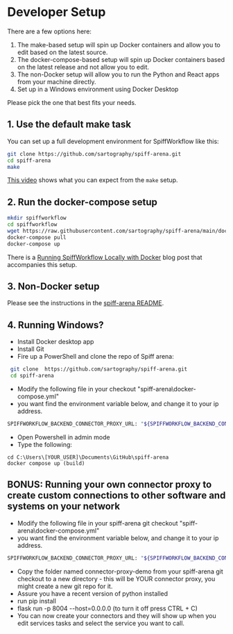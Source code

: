 # Developer Setup

There are a few options here:

1. The make-based setup will spin up Docker containers and allow you to edit based on the latest source.
2. The docker-compose-based setup will spin up Docker containers based on the latest release and not allow you to edit.
3. The non-Docker setup will allow you to run the Python and React apps from your machine directly.
4. Set up in a Windows environment using Docker Desktop

Please pick the one that best fits your needs.

## 1. Use the default make task

You can set up a full development environment for SpiffWorkflow like this:
```sh
git clone https://github.com/sartography/spiff-arena.git
cd spiff-arena
make
```

[This video](https://youtu.be/BvLvGt0fYJU?si=0zZSkzA1ZTotQxDb) shows what you can expect from the `make` setup.

## 2. Run the docker-compose setup

```sh
mkdir spiffworkflow
cd spiffworkflow
wget https://raw.githubusercontent.com/sartography/spiff-arena/main/docker-compose.yml
docker-compose pull
docker-compose up
```

There is a [Running SpiffWorkflow Locally with Docker](https://www.spiffworkflow.org/posts/articles/get_started_docker) blog post that accompanies this setup.

## 3. Non-Docker setup

Please see the instructions in the [spiff-arena README](https://github.com/sartography/spiff-arena/?tab=readme-ov-file#backend-setup-local).

## 4. Running Windows?
* Install Docker desktop app 
* Install Git
* Fire up a PowerShell and clone the repo of Spiff arena:  
```sh
 git clone  https://github.com/sartography/spiff-arena.git  
 cd spiff-arena 
```
* Modify the following file in your checkout "spiff-arena\docker-compose.yml" 
* you want find the environment variable below, and change it to your ip
  address.
```sh
SPIFFWORKFLOW_BACKEND_CONNECTOR_PROXY_URL: "${SPIFFWORKFLOW_BACKEND_CONNECTOR_PROXY_URL:-http://[YOUR_IP_ADDRESS]:8004}" 
```
* Open Powershell in admin mode 
* Type the following: 
```
cd C:\Users\[YOUR_USER]\Documents\GitHub\spiff-arena 
docker compose up (build) 
```

## BONUS: Running your own connector proxy to create custom connections to other software and systems on your network

* Modify the following file in your spiff-arena git checkout "spiff-arena\docker-compose.yml"
* you want find the environment variable below, and change it to your ip address.
```sh
SPIFFWORKFLOW_BACKEND_CONNECTOR_PROXY_URL: "${SPIFFWORKFLOW_BACKEND_CONNECTOR_PROXY_URL:-http://[YOUR_IP_ADDRESS]:8004}"
```
* Copy the folder named connector-proxy-demo from your spiff-arena git checkout
  to a new directory - this will be YOUR connector proxy, you might create a new
git repo for it.
* Assure you have a recent version of python installed
* run pip install
* flask run -p 8004 --host=0.0.0.0 (to turn it off press CTRL + C) 
* You can now create your connectors and they will show up when you edit
  services tasks and select the service you want to call.
